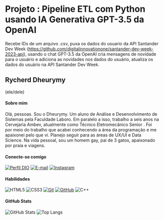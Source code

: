# Projeto : Pipeline ETL com Python usando IA Generativa GPT-3.5 da OpenAI
Recebe IDs de um arquivo .csv, puxa os dados do usuario da API Santander Dev Week (https://github.com/digitalinnovationone/santander-dev-week-2023-api), usando o chat GPT-3.5 da OpenAI cria mensagens de novidade para o usuário e adiciona as novidades nos dados do usuário, atualiza os dados do usuário na API Santander Dev Week. 

## Rycherd Dheurymy
(ele/dele)

#### Sobre mim

Olá, pessoas. Sou o Dheurymy. Um aluno de Análise e Desenvolvimento de Sistemas pela Faculdade Laboro. Em paralelo a isso, trabalho a seis anos na Cervejaria Ambev, atualmente como Técnico Eletromecânico Senior . Foi por meio do trabalho que acabei conhecendo a área da programação e me apaixonei pelo que vi. Planejo seguir para as áreas de UX/UI e Data Science. Na vida pessoal, sou um homem gay, pai de 3 gatos, apaixonado por praia e viagens.

#### Conecte-se comigo
[![Perfil DIO](https://img.shields.io/badge/-Meu%20Perfil%20na%20DIO-30A3DC?style=for-the-badge)](https://www.dio.me/users/dheurymy)
[![E-mail](https://img.shields.io/badge/-Email-000?style=for-the-badge&logo=microsoft-outlook&logoColor=E94D5F)](mailto:dheurymy@outlook.com)
[![Instagram](https://img.shields.io/badge/Instagram-000?style=for-the-badge&logo=instagram)](https://www.instagram.com/dheurymy/)



#### Habilidades
![HTML5](https://img.shields.io/badge/HTML-000?style=for-the-badge&logo=html5&logoColor=30A3DC)
![CSS3](https://img.shields.io/badge/CSS3-000?style=for-the-badge&logo=css3&logoColor=E94D5F)
[![Git](https://img.shields.io/badge/Git-000?style=for-the-badge&logo=git&logoColor=E94D5F)](https://git-scm.com/doc) 
[![GitHub](https://img.shields.io/badge/GitHub-000?style=for-the-badge&logo=github&logoColor=30A3DC)](https://docs.github.com/)
![C++](https://img.shields.io/badge/C%2B%2B-000?style=for-the-badge&logo=c%2B%2B&logoColor=00599C)

#### GitHub Stats
![GitHub Stats](https://github-readme-stats.vercel.app/api?username=dheurymy&theme=transparent&bg_color=000&border_color=30A3DC&show_icons=true&icon_color=30A3DC&title_color=E94D5F&text_color=FFF)
![Top Langs](https://github-readme-stats-git-masterrstaa-rickstaa.vercel.app/api/top-langs/?username=dheurymy&layout=compact&bg_color=000&border_color=30A3DC&title_color=E94D5F&text_color=FFF)
